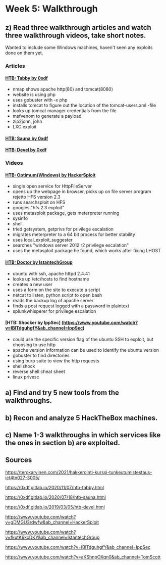 # Week 5: Walkthrough


## z) Read three walkthrough articles and watch three walkthrough videos, take short notes.

Wanted to include some Windows machines, haven't seen any exploits done on them yet.

### Articles

#### [HTB: Tabby by 0xdf](https://0xdf.gitlab.io/2020/11/07/htb-tabby.html)

- nmap shows apache http(80) and tomcat(8080)
- website is using php
- uses gobuster with -x php
- installs tomcat to figure out the location of the tomcat-users.xml -file
- looks up tomcat manager credentials from the file
- msfvenom to generate a payload
- zip2john, john
- LXC exploit


#### [HTB: Sauna by 0xdf](https://0xdf.gitlab.io/2020/07/18/htb-sauna.html)

#### [HTB: Devel by 0xdf](https://0xdf.gitlab.io/2019/03/05/htb-devel.html)

### Videos

#### [HTB: Optimum(Windows) by HackerSploit](https://www.youtube.com/watch?v=gDMGU3rdwfw&ab_channel=HackerSploit)

- single open service for HttpFileServer
- opens up the webpage in browser, picks up on file server program rejetto HFS version 2.3
- runs searchsploit on HFS
- googles "hfs 2.3 exploit"
- uses metasploit package, gets meterpreter running
- sysinfo
- shell
- tried getsystem, getprivs for privilege escalation
- migrates meterpreter to a 64 bit process for better stability
- uses local_exploit_suggester 
- searches "windows server 2012 r2 privilege escalation"
- uses the metasploit package he found, which works after fixing LHOST

#### [HTB: Doctor by IstantechGroup](https://www.youtube.com/watch?v=fkutK6kcDKY&ab_channel=IstantechGroup)

- ubuntu with ssh, apache httpd 2.4.41
- looks up /etc/hosts to find hostname
- creates a new user
- uses a form on the site to execute a script
- netcat to listen, python script to open bash
- reads the backup log of apache server
- finds a post request logged with a password in plaintext
- splunkwhisperer for privilege escalation

#### [HTB: Shocker by IppSec] (https://www.youtube.com/watch?v=IBlTdguhgfY&ab_channel=IppSec)

- could use the specific version flag of the ubuntu SSH to exploit, but choosing to use http
- apache version information can be used to identify the ubuntu version
- gobuster to find directories
- using burp suite to view the http requests
- shellshock
- reverse shell cheat sheet
- linux privesc

## a) Find and try 5 new tools from the walkthroughs.

## b) Recon and analyze 5 HackTheBox machines.

## c) Name 1-3 walkthroughs in which services like the ones in section b) are exploited. 

## Sources

https://terokarvinen.com/2021/hakkerointi-kurssi-tunkeutumistestaus-ict4tn027-3005/

https://0xdf.gitlab.io/2020/11/07/htb-tabby.html

https://0xdf.gitlab.io/2020/07/18/htb-sauna.html

https://0xdf.gitlab.io/2019/03/05/htb-devel.html

https://www.youtube.com/watch?v=gDMGU3rdwfw&ab_channel=HackerSploit

https://www.youtube.com/watch?v=fkutK6kcDKY&ab_channel=IstantechGroup

https://www.youtube.com/watch?v=IBlTdguhgfY&ab_channel=IppSec

https://www.youtube.com/watch?v=aKShnpOXqn0&ab_channel=TomScott

